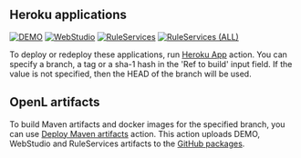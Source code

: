 ## Heroku applications
[![DEMO](https://img.shields.io/website?label=DEMO&url=https%3A%2F%2Fopenl-demo.herokuapp.com)](https://openl-demo.herokuapp.com)
[![WebStudio](https://img.shields.io/website?label=WebStudio&url=https%3A%2F%2Fopenl-webstudio.herokuapp.com)](https://openl-webstudio.herokuapp.com)
[![RuleServices](https://img.shields.io/website?label=RuleServices&url=https%3A%2F%2Fopenl-ruleservices.herokuapp.com)](https://openl-ruleservices.herokuapp.com)
[![RuleServices (ALL)](https://img.shields.io/website?label=RuleServices(ALL)&url=https%3A%2F%2Fopenl-ruleservices-all.herokuapp.com)](https://openl-ruleservices-all.herokuapp.com)

To deploy or redeploy these applications, run [Heroku App](https://github.com/openl-tablets/openl-tablets/actions/workflows/heroku.yml) action.
You can specify a branch, a tag or a sha-1 hash in the 'Ref to build' input field. If the value is not specified, then the HEAD of the branch will be used.

## OpenL artifacts

To build Maven artifacts and docker images for the specified branch, you can use
[Deploy Maven artifacts](https://github.com/openl-tablets/openl-tablets/actions/workflows/deploy.yml) action.
This action uploads DEMO, WebStudio and RuleServices artifacts to the [GitHub packages](https://github.com/orgs/openl-tablets/packages?repo_name=openl-tablets).

